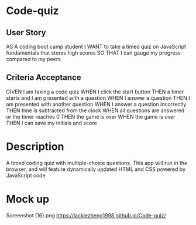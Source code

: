 # Code-quiz

## User Story
AS A coding boot camp student
I WANT to take a timed quiz on JavaScript fundamentals that stores high scores
SO THAT I can gauge my progress compared to my peers

## Criteria Acceptance
GIVEN I am taking a code quiz
WHEN I click the start button
THEN a timer starts and I am presented with a question
WHEN I answer a question
THEN I am presented with another question
WHEN I answer a question incorrectly
THEN time is subtracted from the clock
WHEN all questions are answered or the timer reaches 0
THEN the game is over
WHEN the game is over
THEN I can save my initials and score

# Description
A timed coding quiz with multiple-choice questions. This app will run in the browser, and will feature dynamically updated HTML and CSS powered by JavaScript code

# Mock up
Screenshot (16).png 
https://jackiezheng1998.github.io/Code-quiz/ 
